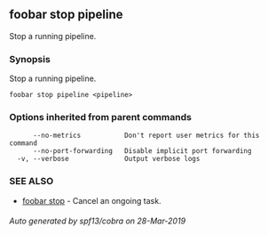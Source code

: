 ## foobar stop pipeline

Stop a running pipeline.

### Synopsis


Stop a running pipeline.

```
foobar stop pipeline <pipeline>
```

### Options inherited from parent commands

```
      --no-metrics           Don't report user metrics for this command
      --no-port-forwarding   Disable implicit port forwarding
  -v, --verbose              Output verbose logs
```

### SEE ALSO
* [foobar stop](foobar_stop.md)	 - Cancel an ongoing task.

###### Auto generated by spf13/cobra on 28-Mar-2019

